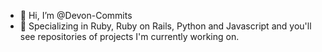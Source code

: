 - 👋 Hi, I’m @Devon-Commits
- 🌱 Specializing in Ruby, Ruby on Rails, Python and Javascript and you'll see repositories of projects I'm currently working on.

<!---
Devon-Commits/Devon-Commits is a ✨ special ✨ repository because its `README.md` (this file) appears on your GitHub profile.
You can click the Preview link to take a look at your changes.
--->
